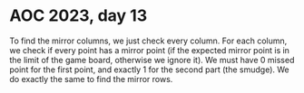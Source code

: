 # AOC 2023, day 13

To find the mirror columns, we just check every column. For each column, we check if every point has a mirror point (if the expected mirror point is in the limit of the game board, otherwise we ignore it).  We must have 0 missed point for the first point, and exactly 1 for the second part (the smudge).  We do exactly the same to find the mirror rows.